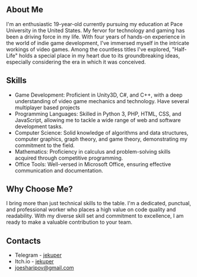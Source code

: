 ## About Me
I'm an enthusiastic 19-year-old currently pursuing my education at Pace University in the United States. My fervor for technology and gaming has been a driving force in my life. With four years of hands-on experience in the world of indie game development, I've immersed myself in the intricate workings of video games. Among the countless titles I've explored, "Half-Life" holds a special place in my heart due to its groundbreaking ideas, especially considering the era in which it was conceived.

## Skills
- Game Development: Proficient in Unity3D, C#, and C++, with a deep understanding of video game mechanics and technology. Have several multiplayer based projects
- Programming Languages: Skilled in Python 3, PHP, HTML, CSS, and JavaScript, allowing me to tackle a wide range of web and software development tasks.
- Computer Science: Solid knowledge of algorithms and data structures, computer graphics, graph theory, and game theory, demonstrating my commitment to the field.
- Mathematics: Proficiency in calculus and problem-solving skills acquired through competitive programming.
- Office Tools: Well-versed in Microsoft Office, ensuring effective communication and documentation.
## Why Choose Me?
I bring more than just technical skills to the table. I'm a dedicated, punctual, and professional worker who places a high value on code quality and readability. With my diverse skill set and commitment to excellence, I am ready to make a valuable contribution to your team.
## Contacts
- Telegram - [jekuper](https://t.me/jekuper)
- Itch.io -  [jekuper](https://jekuper.itch.io/)
- joesharipov@gmail.com

<!--
**jekuper/jekuper** is a ✨ _special_ ✨ repository because its `README.md` (this file) appears on your GitHub profile.

Here are some ideas to get you started:

- 🔭 I’m currently working on ...
- 🌱 I’m currently learning ...
- 👯 I’m looking to collaborate on ...
- 🤔 I’m looking for help with ...
- 💬 Ask me about ...
- 📫 How to reach me: ...
- 😄 Pronouns: ...
- ⚡ Fun fact: ...
-->
